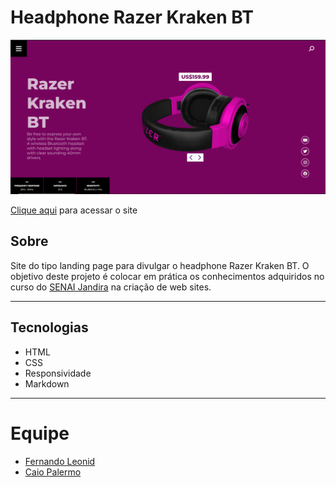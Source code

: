 # Headphone Razer Kraken BT

![](./img/screenshot.png)

[Clique aqui](https://hasegawataizou.github.io/headphone-purple/) para acessar o site

## Sobre
Site do tipo landing page para divulgar o headphone Razer Kraken BT.
O objetivo deste projeto é colocar em prática os conhecimentos adquiridos no curso do [SENAI Jandira](https://jandira.sp.senai.br/) na criação de web sites.

---
## Tecnologias
- HTML
- CSS
- Responsividade
- Markdown

---
# Equipe
- [Fernando Leonid](https://github.com/fernandoleonid)
- [Caio Palermo](https://github.com/HasegawaTaizou)